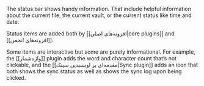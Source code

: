 The status bar shows handy information. That include helpful information about the current file, the current vault, or the current status like time and date.

Status items are added both by [[افزونه‌های اصلی|core plugins]] and [[افزونه‌های انجمن]].

Some items are interactive but some are purely informational. For example, the [[واژه‌شمار]] plugin adds the word and character count that’s not clickable, and the [[مقدمه‌ای بر اوبسیدین سینک|Sync plugin]] adds an icon that both shows the sync status as well as shows the sync log upon being clicked.
